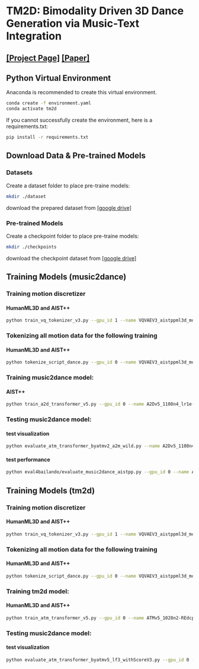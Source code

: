 # TM2D: Bimodality Driven 3D Dance Generation via Music-Text Integration
## [[Project Page]](https://garfield-kh.github.io/TM2D/) [[Paper]](https://arxiv.org/abs/2304.02419)

## Python Virtual Environment

Anaconda is recommended to create this virtual environment.

```sh
conda create -f environment.yaml
conda activate tm2d
```

If you cannot successfully create the environment, here is a requirements.txt:
```sh
pip install -r requirements.txt
```

## Download Data & Pre-trained Models

### Datasets
Create a dataset folder to place pre-traine models:
```sh
mkdir ./dataset
```
download the prepared dataset from [[google drive]](xxx)

### Pre-trained Models
Create a checkpoint folder to place pre-traine models:
```sh
mkdir ./checkpoints
```
download the checkpoint dataset from [[google drive]](xxx)


## Training Models (music2dance)

### Training motion discretizer 
#### HumanML3D and AIST++
```sh
python train_vq_tokenizer_v3.py --gpu_id 1 --name VQVAEV3_aistppml3d_motion_1003_d3 --dataset_name aistppml3d --batch_size 512 --n_resblk 3 --n_down=3 --start_dis_epoch 300 --window_size 128 --save_every_e 2
```

### Tokenizing all motion data for the following training
#### HumanML3D and AIST++ 
```sh
python tokenize_script_dance.py --gpu_id 0 --name VQVAEV3_aistppml3d_motion_1003_d3 --dataset_name aistppml3d --which_vqvae E0310 --n_resblk 3 --n_down=3 --window_size 128
```

### Training music2dance model:
#### AIST++
```sh
python train_a2d_transformer_v5.py --gpu_id 0 --name A2Dv5_1108n4_lr1e-4 --dataset_name aistppml3d --which_vqvae E0310 --tokenizer_name VQVAEV3_aistppml3d_motion_1003_d3 --tokenizer_name_motion VQVAEV3_aistppml3d_motion_1003_d3_E0310 --proj_share_weight --n_enc_layers 6 --n_dec_layers 6 --d_model 512 --d_inner_hid 2048 --lambda_a2d 1 --save_every_e 3 --max_epoch 50 --lr 1e-4
```

### Testing music2dance model:
#### test visualization 
```sh
python evaluate_atm_transformer_byatmv2_a2m_wild.py --name A2Dv5_1108n4_lr1e-4 --eval_mode vis --which_vqvae E0310 --which_epoch E0021 --slidwindow_overlap 1 --ext atmv2-a2d-wild-E0021-overlap1 --tokenizer_name VQVAEV3_aistppml3d_motion_1003_d3 --dataset_name aistppml3d --num_results 1 --repeat_times 1 --sample --text_file ./input.txt --t2m_v2 --proj_share_weight --n_enc_layers 6 --n_dec_layers 6 --n_down=3 --d_model 512 --d_inner_hid 2048  --tokenizer_name_motion VQVAEV3_aistppml3d_motion_1003_d3_E0310
```
#### test performance 
```sh
python eval4bailando/evaluate_music2dance_aistpp.py --gpu_id 0 --name A2Dv5_1108n4_lr1e-4 --eval_mode metric --which_vqvae E0310 --dataset_name aistppml3d --ext atmv2-a2d --tokenizer_name VQVAEV3_aistppml3d_motion_1003_d3 --tokenizer_name_motion VQVAEV3_aistppml3d_motion_1003_d3_E0310 --proj_share_weight --n_enc_layers 6 --n_dec_layers 6 --n_down=3 --d_model 512 --d_inner_hid 2048 --num_results 50 --repeat_times 1 --sample --eval_epoch 36
```

 
## Training Models (tm2d)

### Training motion discretizer 
#### HumanML3D and AIST++
```sh
python train_vq_tokenizer_v3.py --gpu_id 1 --name VQVAEV3_aistppml3d_motion_1003_d3 --dataset_name aistppml3d --batch_size 512 --n_resblk 3 --n_down=3 --start_dis_epoch 300 --window_size 128 --save_every_e 2
```

### Tokenizing all motion data for the following training
#### HumanML3D and AIST++ 
```sh
python tokenize_script_dance.py --gpu_id 0 --name VQVAEV3_aistppml3d_motion_1003_d3 --dataset_name aistppml3d --which_vqvae E0190 --n_resblk 3 --n_down=3 --window_size 128
```

### Training tm2d model:
#### HumanML3D and AIST++ 
```sh
python train_atm_transformer_v5.py --gpu_id 0 --name ATMv5_1028n2-REdcpu --dataset_name aistppml3d --which_vqvae E0190 --tokenizer_name VQVAEV3_aistppml3d_motion_1003_d3 --tokenizer_name_motion VQVAEV3_aistppml3d_motion_1003_d3_E0190 --proj_share_weight --n_enc_layers 4 --n_dec_layers 4 --d_model 512 --d_inner_hid 1024 --lambda_a2d 1e-1 --lambda_t2m 1 --save_every_e 5 --max_epoch 50 --lr 2e-4
```

### Testing music2dance model:
#### test visualization 
```sh
python evaluate_atm_transformer_byatmv5_lf3_withScoreV3.py --gpu_id 0 --name ATMv5_1028n2-REdcpu --eval_mode vis_all --which_vqvae E0190 --which_epoch E0020 --ext atmv5-lf3-1103a1-r1s-ws-E0020 --tokenizer_name VQVAEV3_aistppml3d_motion_1003_d3 --dataset_name aistppml3d --num_results 1 --repeat_times 1 --sample --text_file ./input.txt --proj_share_weight --n_enc_layers 4 --n_dec_layers 4  --n_down=3 --d_model 512 --d_inner_hid 1024 --tokenizer_name_motion VQVAEV3_aistppml3d_motion_1003_d3_E0190
```

 